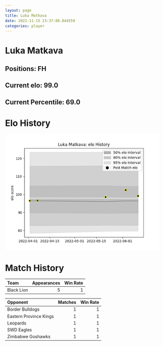 ```yaml
---  
layout: page  
title: Luka Matkava  
date: 2022-11-15 23:37:08.044559  
categories: player  
---
```

# Luka Matkava

## Positions: FH

## Current elo: 99.0

## Current Percentile: 69.0

# Elo History


![elo history](history_LukaMatkava.png)
# Match History


| Team       |   Appearances |   Win Rate |
|:-----------|--------------:|-----------:|
| Black Lion |             5 |          1 |

| Opponent               |   Matches |   Win Rate |
|:-----------------------|----------:|-----------:|
| Border Bulldogs        |         1 |          1 |
| Eastern Province Kings |         1 |          1 |
| Leopards               |         1 |          1 |
| SWD Eagles             |         1 |          1 |
| Zimbabwe Goshawks      |         1 |          1 |